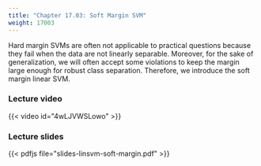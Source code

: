 ```yaml
---
title: "Chapter 17.03: Soft Margin SVM"
weight: 17003
---
```

Hard margin SVMs are often not applicable to practical questions because they fail when the data are not linearly separable. Moreover, for the sake of generalization, we will often accept some violations to keep the margin large enough for robust class separation. Therefore, we introduce the soft margin linear SVM.

<!--more-->

### Lecture video

{{< video id="4wLJVWSLowo" >}}

### Lecture slides

{{< pdfjs file="slides-linsvm-soft-margin.pdf" >}}
